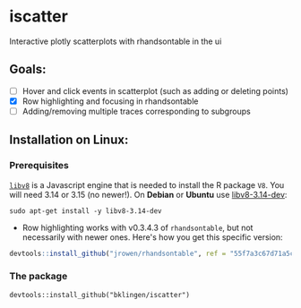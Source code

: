 # iscatter
Interactive plotly scatterplots with rhandsontable in the ui

## Goals: 

- [ ] Hover and click events in scatterplot (such as adding or deleting points)
- [x] Row highlighting and focusing in rhandsontable
- [ ] Adding/removing multiple traces corresponding to subgroups

## Installation on Linux:

### Prerequisites

[`libv8`](https://developers.google.com/v8/intro) is a Javascript engine that is needed to install the R package `V8`. You will need 3.14 or 3.15 (no newer!). On __Debian__ or __Ubuntu__ use [libv8-3.14-dev](https://packages.debian.org/testing/libv8-3.14-dev):

```
sudo apt-get install -y libv8-3.14-dev
```

- Row highlighting works with v0.3.4.3 of `rhandsontable`, but not necessarily with newer ones. Here's how you get this specific version:
```r
devtools::install_github("jrowen/rhandsontable", ref = "55f7a3c67d71a5c0697fc4be3639229d9a0891f7")
```

### The package

```
devtools::install_github("bklingen/iscatter")
```